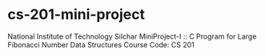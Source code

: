 # cs-201-mini-project
National Institute of Technology Silchar
MiniProject-I :: C Program for Large Fibonacci Number
Data Structures
Course Code: CS 201
